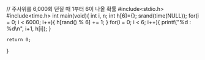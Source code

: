 // 주사위를 6,000회 던질 때 1부터 6이 나올 확률
#include<stdio.h>
#include<time.h>
int main(void){
	int i, n;
	int h[6]={};
	srand(time(NULL));
	for(i = 0; i < 6000; i++){
		h[rand() % 6] += 1;
	}
	for(i = 0; i < 6; i++){
		printf("%d : %d\n", i+1, h[i]);
	}
	
	return 0;
}
